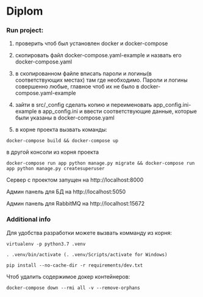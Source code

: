 # Diplom

### Run project:

1. проверить чтоб был установлен docker и docker-compose

2. скопировать файл docker-compose.yaml-example и назвать его docker-compose.yaml

3. в скопированном файле вписать пароли и логины(в соответствующих местах) там где необходимо. Пароли и логины совершенно любые, главное чтоб их не было в docker-compose.yaml-example

4. зайти в src/_config сделать копию и переименовать app_config.ini-example в app_config.ini и ввести соответствующие данные, которые были указаны в docker-compose.yaml

5. в корне проекта вызвать команды:

```
docker-compose build && docker-compose up
```

в другой консоли из корня проекта

```
docker-compose run app python manage.py migrate && docker-compose run app python manage.py createsuperuser
```

Сервер с проектом запущен на http://localhost:8000

Админ панель для БД на http://localhost:5050

Админ панель для RabbitMQ на http://localhost:15672


### Additional info

Для удобства разработки можете вызвать комманду из корня:

```
virtualenv -p python3.7 .venv
```

```
. .venv/bin/activate (. .venv/Scripts/activate for Windows)
```

```
pip install --no-cache-dir -r requirements/dev.txt
```

Чтоб удалить содержимое докер контейнеров:

```
docker-compose down --rmi all -v --remove-orphans
```

